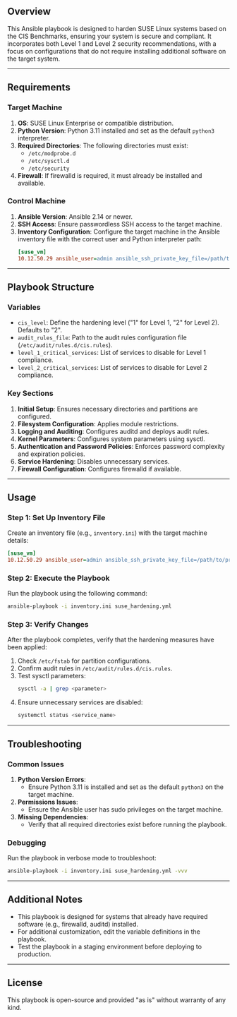 ## Overview
This Ansible playbook is designed to harden SUSE Linux systems based on the CIS Benchmarks, ensuring your system is secure and compliant. It incorporates both Level 1 and Level 2 security recommendations, with a focus on configurations that do not require installing additional software on the target system.

---

## Requirements

### Target Machine
1. **OS**: SUSE Linux Enterprise or compatible distribution.
2. **Python Version**: Python 3.11 installed and set as the default `python3` interpreter.
3. **Required Directories**: The following directories must exist:
   - `/etc/modprobe.d`
   - `/etc/sysctl.d`
   - `/etc/security`
4. **Firewall**: If firewalld is required, it must already be installed and available.

### Control Machine
1. **Ansible Version**: Ansible 2.14 or newer.
2. **SSH Access**: Ensure passwordless SSH access to the target machine.
3. **Inventory Configuration**: Configure the target machine in the Ansible inventory file with the correct user and Python interpreter path:
   ```ini
   [suse_vm]
   10.12.50.29 ansible_user=admin ansible_ssh_private_key_file=/path/to/private/key ansible_python_interpreter=/usr/bin/python3.11
   ```

---

## Playbook Structure

### Variables
- `cis_level`: Define the hardening level (\"1\" for Level 1, \"2\" for Level 2). Defaults to \"2\".
- `audit_rules_file`: Path to the audit rules configuration file (`/etc/audit/rules.d/cis.rules`).
- `level_1_critical_services`: List of services to disable for Level 1 compliance.
- `level_2_critical_services`: List of services to disable for Level 2 compliance.

### Key Sections
1. **Initial Setup**: Ensures necessary directories and partitions are configured.
2. **Filesystem Configuration**: Applies module restrictions.
3. **Logging and Auditing**: Configures auditd and deploys audit rules.
4. **Kernel Parameters**: Configures system parameters using sysctl.
5. **Authentication and Password Policies**: Enforces password complexity and expiration policies.
6. **Service Hardening**: Disables unnecessary services.
7. **Firewall Configuration**: Configures firewalld if available.

---

## Usage

### Step 1: Set Up Inventory File
Create an inventory file (e.g., `inventory.ini`) with the target machine details:
```ini
[suse_vm]
10.12.50.29 ansible_user=admin ansible_ssh_private_key_file=/path/to/private/key ansible_python_interpreter=/usr/bin/python3.11
```

### Step 2: Execute the Playbook
Run the playbook using the following command:
```bash
ansible-playbook -i inventory.ini suse_hardening.yml
```

### Step 3: Verify Changes
After the playbook completes, verify that the hardening measures have been applied:
1. Check `/etc/fstab` for partition configurations.
2. Confirm audit rules in `/etc/audit/rules.d/cis.rules`.
3. Test sysctl parameters:
   ```bash
   sysctl -a | grep <parameter>
   ```
4. Ensure unnecessary services are disabled:
   ```bash
   systemctl status <service_name>
   ```

---

## Troubleshooting

### Common Issues
1. **Python Version Errors**:
   - Ensure Python 3.11 is installed and set as the default `python3` on the target machine.
2. **Permissions Issues**:
   - Ensure the Ansible user has sudo privileges on the target machine.
3. **Missing Dependencies**:
   - Verify that all required directories exist before running the playbook.

### Debugging
Run the playbook in verbose mode to troubleshoot:
```bash
ansible-playbook -i inventory.ini suse_hardening.yml -vvv
```

---

## Additional Notes
- This playbook is designed for systems that already have required software (e.g., firewalld, auditd) installed.
- For additional customization, edit the variable definitions in the playbook.
- Test the playbook in a staging environment before deploying to production.

---

## License
This playbook is open-source and provided \"as is\" without warranty of any kind.
